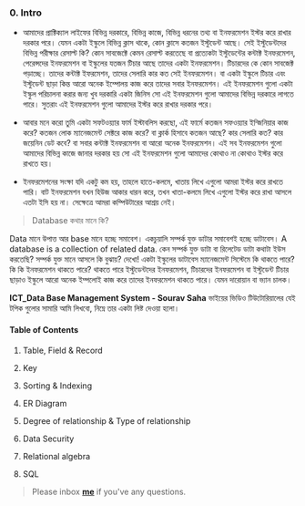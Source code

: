 ### 0. Intro

* আমাদের প্রাক্টিক্যাল লাইফের বিভিন্ন দরকারে, বিভিন্ন কাজে, বিভিন্ন ধরনের তথ্য বা ইনফরমেশন ইস্টর করে রাখার দরকার পরে। যেমন একটা ইস্কুলে বিভিন্ন ক্লাস থাকে, কোন ক্লাসে কতজন ইস্টুডেন্ট আছে। সেই ইস্টুডেন্টদের বিভিন্ন পরীক্ষার রেসাল্ট কি? কোন সাবজেক্টে কেমন রেসাল্ট করতেছে বা প্রত্যেকটা ইস্টুডেন্টের কন্টাক্ট ইনফরমেশন, পেরেন্সদের ইনফরমেশন বা ইস্কুলের যতজন টিচার আছে তাদের একটা ইনফরমেশন। টিচারদের কে কোন সাবজেক্ট পড়াচ্ছে। তাদের কন্টাক্ট ইফরমেশন, তাদের সেলারি কার কত সেই ইনফরমেশন। বা একটা ইস্কুলে টিচার এবং ইস্টুডেন্ট ছাড়া কিন্ত আরো অনেক ইম্পোলয় কাজ করে তাদের সবার ইনফরমেশন। এই ইনফরমেশন গুলো একটা ইস্কুল পরিচালনা করার জন্য খুব দরকারি একটা জিনিস সো এই ইনফরমেশন গুলো আমাদের বিভিন্ন দরকারে লাগতে পারে। সুতরাং এই ইনফরমেশন গুলো আমাদের ইস্টর করে রাখার দরকার পরে।

* আবার মনে করো তুমি একটা সফটওয়্যার ফার্ম ইস্টাবলিস করছো, এই ফার্মে কতজন সফওয়্যার ইন্জিনিয়ার কাজ করে? কতজন লোক ম্যানেজমেন্ট সেক্টরে কাজ করে? বা ক্লার্ক হিসাবে কতজন আছে? কার সেলারি কত? কার জয়েনিন ডেট কবে? বা সবার কন্টাক্ট ইনফরমেশন বা আরো অনেক ইনফরমেশন। এই সব ইনফরমেশন গুলো আমাদের বিভিন্ন কাজে জানার দরকার হয় সো এই ইনফরমেশন গুলো আমাদের কোথাও না কোথাও ইস্টর করে রাখতে হয়। 

* ইনফরমেশনের সংক্ষা যদি একটু কম হয়, তাহলে হাতে-কলমে, খাতায় লিখে এগুলো আমরা ইস্টর করে রাখতে পারি। বাট ইনফরমেশন যখন হিউজ আকার ধারন করে, তখন খাতা-কলমে লিখে এগুলো ইস্টর করে রাখা আসলে এতটা ইসি হয় না। সেক্ষেত্রে আমরা কম্পিউটারের আশ্রয় নেই। 

> Database কথার মানে কি?

Data মানে উপাত্ত আর base মানে হচ্ছে সমাবেশ। একচুয়ালি সম্পর্ক যুক্ত ডাটার সমাবেশই হচ্ছে ডাটাবেস।
A database is a collection of related data. কেন সম্পর্ক যুক্ত ডাটা বা রিলেটেড ডাটা কথাটা ইউস করতেছি? সম্পর্ক যুক্ত মানে আসলে কি বুঝায়? দেখো! একটা ইস্কুলের ডাটাবেস ম্যানেজমেন্ট সিস্টেমে কি থাকতে পারে? কি কি ইনফরমেশন থাকতে পারে? থাকতে পারে ইস্টুডেন্টদের ইনফরমেশন, টিচারদের ইনফরমেশন বা ইস্টুডেন্ট টিচার ছাড়াও ইস্কুলে আরো অনেক  ইম্পলোই কাজ করে তাদের ইনফরমেশন থাকতে পারে। যেমন দারোয়ান বা ভ্যান চালক। 


**ICT_Data Base Management System - Sourav Saha** ভাইয়ের ভিডিও টিউটোরিয়ালের যেই টপিক গুলোর সামারি আমি লিখবো, নিম্নে তার একটা লিষ্ট দেওয়া হলো।


#### Table of Contents

1. Table, Field & Record

2. Key

3. Sorting & Indexing

4. ER Diagram

5. Degree of relationship & Type of relationship

6. Data Security

7. Relational algebra

8. SQL


> Please inbox **[me](https://www.facebook.com/shoriot)** if you've any questions.